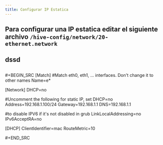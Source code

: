 ```yaml
---
title: Configurar IP Estatica
---
```


## Para configurar una IP estatica editar el siguiente archivo  `/hive-config/network/20-ethernet.network`
## dssd
## 
#+BEGIN_SRC 
[Match]
#Match eth0, eth1, ... interfaces. Don't change it to other names
Name=e*

[Network]
DHCP=no

#Uncomment the following for static IP, set DHCP=no
Address=192.168.1.100/24
Gateway=192.168.1.1
DNS=192.168.1.1


#to disable IPV6 if it's not disabled in grub
LinkLocalAddressing=no
IPv6AcceptRA=no


[DHCP]
ClientIdentifier=mac
RouteMetric=10

#+END_SRC
